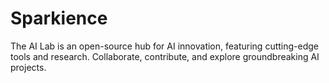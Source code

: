 # Sparkience
The AI Lab is an open-source hub for AI innovation, featuring cutting-edge tools and research. Collaborate, contribute, and explore groundbreaking AI projects.
